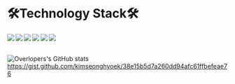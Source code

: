 <h1>🛠️Technology Stack🛠️</h1>

<img align="left" src="https://img.shields.io/badge/HTML5-E34F26?style=flat-square&logo=HTML5&logoColor=white"> 
<img align="left" src="https://img.shields.io/badge/CSS3-1472B6?style=flat-square&logo=CSS3&logoColor=white"/>
<img align="left" src="https://img.shields.io/badge/JavaScript-F7DF1E?style=flat-square&logo=JavaScript&logoColor=white"/>
<img align="left"  src="https://img.shields.io/badge/jQuery-0769AD?style=flat-square&logo=jQuery&logoColor=white"/>
<img align="left" src="https://img.shields.io/badge/Python-0273b7?style=flat-square&logo=Python&logoColor=white"/>
<img align="left" src="https://img.shields.io/badge/MariaDB-003545?style=flat-square&logo=MariaDB&logoColor=white"/>

<br>
<br>

![Overlopers's GitHub stats](https://github-readme-stats.vercel.app/api?username=kimseonghyoek&show_icons=true)
https://gist.github.com/kimseonghyoek/38e15b5d7a260dd94afc61ffbefeae76
